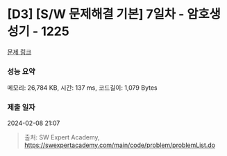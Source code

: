 # [D3] [S/W 문제해결 기본] 7일차 - 암호생성기 - 1225 

[문제 링크](https://swexpertacademy.com/main/code/problem/problemDetail.do?contestProbId=AV14uWl6AF0CFAYD) 

### 성능 요약

메모리: 26,784 KB, 시간: 137 ms, 코드길이: 1,079 Bytes

### 제출 일자

2024-02-08 21:07



> 출처: SW Expert Academy, https://swexpertacademy.com/main/code/problem/problemList.do